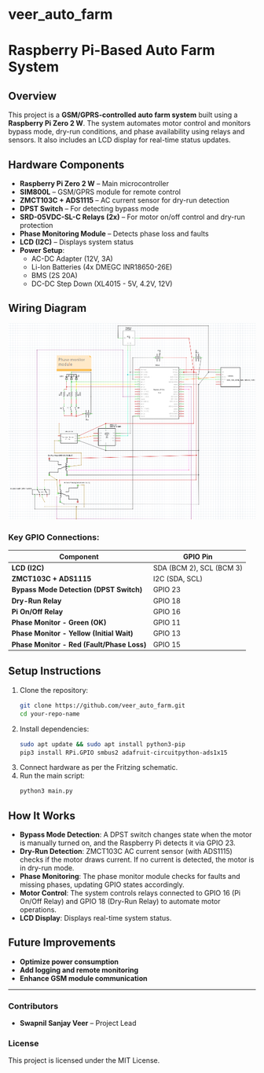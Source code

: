 # veer_auto_farm
# Raspberry Pi-Based Auto Farm System

## Overview

This project is a **GSM/GPRS-controlled auto farm system** built using a **Raspberry Pi Zero 2 W**. The system automates motor control and monitors bypass mode, dry-run conditions, and phase availability using relays and sensors. It also includes an LCD display for real-time status updates.

## Hardware Components

- **Raspberry Pi Zero 2 W** – Main microcontroller
- **SIM800L** – GSM/GPRS module for remote control
- **ZMCT103C + ADS1115** – AC current sensor for dry-run detection
- **DPST Switch** – For detecting bypass mode
- **SRD-05VDC-SL-C Relays (2x)** – For motor on/off control and dry-run protection
- **Phase Monitoring Module** – Detects phase loss and faults
- **LCD (I2C)** – Displays system status
- **Power Setup**:
  - AC-DC Adapter (12V, 3A)
  - Li-Ion Batteries (4x DMEGC INR18650-26E)
  - BMS (2S 20A)
  - DC-DC Step Down (XL4015 - 5V, 4.2V, 12V)

## Wiring Diagram

![alt text](schematic/auto-farm-schematic.png)

### Key GPIO Connections:

| Component                                  | GPIO Pin                 |
| ------------------------------------------ | ------------------------ |
| **LCD (I2C)**                              | SDA (BCM 2), SCL (BCM 3) |
| **ZMCT103C + ADS1115**                     | I2C (SDA, SCL)           |
| **Bypass Mode Detection (DPST Switch)**    | GPIO 23                  |
| **Dry-Run Relay**                          | GPIO 18                  |
| **Pi On/Off Relay**                        | GPIO 16                  |
| **Phase Monitor - Green (OK)**             | GPIO 11                  |
| **Phase Monitor - Yellow (Initial Wait)**  | GPIO 13                  |
| **Phase Monitor - Red (Fault/Phase Loss)** | GPIO 15                  |

## Setup Instructions

1. Clone the repository:
   ```sh
   git clone https://github.com/veer_auto_farm.git
   cd your-repo-name
   ```
2. Install dependencies:
   ```sh
   sudo apt update && sudo apt install python3-pip
   pip3 install RPi.GPIO smbus2 adafruit-circuitpython-ads1x15
   ```
3. Connect hardware as per the Fritzing schematic.
4. Run the main script:
   ```sh
   python3 main.py
   ```

## How It Works

- **Bypass Mode Detection**: A DPST switch changes state when the motor is manually turned on, and the Raspberry Pi detects it via GPIO 23.
- **Dry-Run Detection**: ZMCT103C AC current sensor (with ADS1115) checks if the motor draws current. If no current is detected, the motor is in dry-run mode.
- **Phase Monitoring**: The phase monitor module checks for faults and missing phases, updating GPIO states accordingly.
- **Motor Control**: The system controls relays connected to GPIO 16 (Pi On/Off Relay) and GPIO 18 (Dry-Run Relay) to automate motor operations.
- **LCD Display**: Displays real-time system status.

## Future Improvements

- **Optimize power consumption**
- **Add logging and remote monitoring**
- **Enhance GSM module communication**

---

### Contributors

- **Swapnil Sanjay Veer** – Project Lead

### License

This project is licensed under the MIT License.

